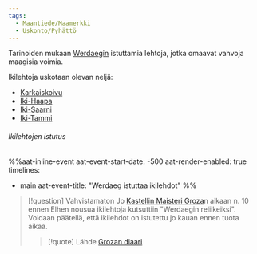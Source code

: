```yaml
---
tags:
  - Maantiede/Maamerkki
  - Uskonto/Pyhättö
---
```

Tarinoiden mukaan [Werdaegin](Werdaeg.md) istuttamia lehtoja, jotka omaavat vahvoja maagisia voimia.

Ikilehtoja uskotaan olevan neljä:
- [Karkaiskoivu](Karkaiskoivu.md)
- [Iki-Haapa](Iki-Haapa)
- [Iki-Saarni](Iki-Saarni)
- [Iki-Tammi](Iki-Tammi)


###### Ikilehtojen istutus

%%aat-inline-event
aat-event-start-date: -500 
aat-render-enabled: true
timelines:
  - main
aat-event-title: "Werdaeg istuttaa ikilehdot" 
%%
>[!question] Vahvistamaton 
>Jo [Kastellin Maisteri Groza](Kastellin%20Maisteri%20Groza.md)n aikaan n. 10 ennen Elhen nousua ikilehtoja kutsuttiin "Werdaegin reliikeiksi". Voidaan päätellä, että ikilehdot on istutettu jo kauan ennen tuota aikaa.
>>[!quote] Lähde
>>[Grozan diaari](Grozan%20diaari.md)

